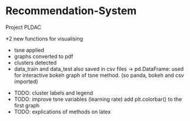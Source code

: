 # Recommendation-System
Project PLDAC

*2 new functions for visualising
  * tsne applied
  * graphs converted to pdf
  * clusters detected 
* data_train and data_test also saved in csv files -> pd.DataFrame: used for interactive bokeh graph of tsne method. (so panda, bokeh and csv imported)

- TODO: cluster labels and legend
- TODO: improve tsne variables (learning rate) add plt.colorbar() to the first graph
- TODO: explications of methods on latex

